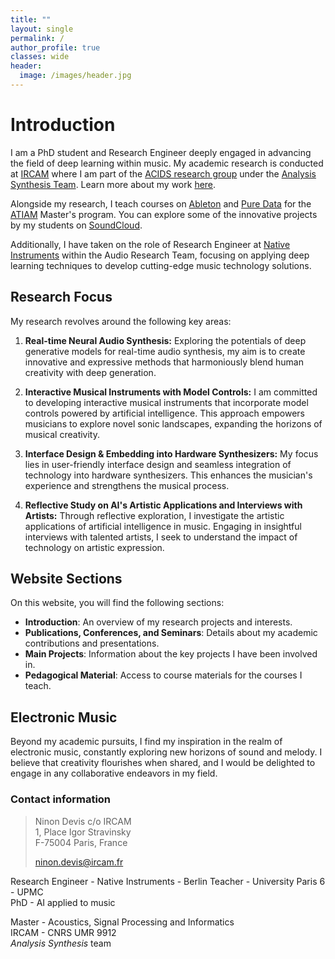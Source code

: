 ```yaml
---
title: ""
layout: single
permalink: /
author_profile: true
classes: wide
header:
  image: /images/header.jpg
---
```


# Introduction

I am a PhD student and Research Engineer deeply engaged in advancing the field of deep learning within music. My academic research is conducted at [IRCAM](http://www.ircam.fr) where I am part of the [ACIDS research group](http://acids.ircam.fr) under the [Analysis Synthesis Team](http://anasynth.ircam.fr/home/english). Learn more about my work [here](https://ninon-io.github.io/research).

Alongside my research, I teach courses on [Ableton](https://ninon-io.github.io/teaching/ableton) and [Pure Data](https://ninon-io.github.io/teaching/puredata/) for the [ATIAM](http://atiam.ircam.fr) Master's program. You can explore some of the innovative projects by my students on [SoundCloud](https://soundcloud.com/atiam-ircam/sets).

Additionally, I have taken on the role of Research Engineer at [Native Instruments](https://www.native-instruments.com/en/) within the Audio Research Team, focusing on applying deep learning techniques to develop cutting-edge music technology solutions.

## Research Focus

My research revolves around the following key areas:

1. **Real-time Neural Audio Synthesis:** Exploring the potentials of deep generative models for real-time audio synthesis, my aim is to create innovative and expressive methods that harmoniously blend human creativity with deep generation.

2. **Interactive Musical Instruments with Model Controls:** I am committed to developing interactive musical instruments that incorporate model controls powered by artificial intelligence. This approach empowers musicians to explore novel sonic landscapes, expanding the horizons of musical creativity.

3. **Interface Design & Embedding into Hardware Synthesizers:** My focus lies in user-friendly interface design and seamless integration of technology into hardware synthesizers. This enhances the musician's experience and strengthens the musical process.

4. **Reflective Study on AI's Artistic Applications and Interviews with Artists:** Through reflective exploration, I investigate the artistic applications of artificial intelligence in music. Engaging in insightful interviews with talented artists, I seek to understand the impact of technology on artistic expression.

## Website Sections

On this website, you will find the following sections:

- **Introduction**: An overview of my research projects and interests.
- **Publications, Conferences, and Seminars**: Details about my academic contributions and presentations.
- **Main Projects**: Information about the key projects I have been involved in.
- **Pedagogical Material**: Access to course materials for the courses I teach.

## Electronic Music

Beyond my academic pursuits, I find my inspiration in the realm of electronic music, constantly exploring new horizons of sound and melody. I believe that creativity flourishes when shared, and I would be delighted to engage in any collaborative endeavors in my field.

### Contact information
> Ninon Devis
> c/o IRCAM  
> 1, Place Igor Stravinsky  
> F-75004 Paris, France
>
> ninon.devis@ircam.fr 

Research Engineer - Native Instruments - Berlin
Teacher - University Paris 6 - UPMC  
PhD - AI applied to music

Master - Acoustics, Signal Processing and Informatics  
IRCAM - CNRS UMR 9912  
*Analysis Synthesis* team  
